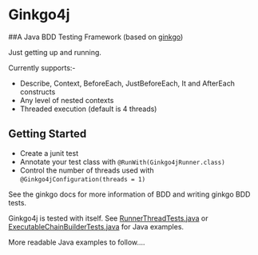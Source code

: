 # Ginkgo4j
##A Java BDD Testing Framework  (based on [ginkgo](http://onsi.github.io/ginkgo/))

Just getting up and running.  

Currently supports:-
- Describe, Context, BeforeEach, JustBeforeEach, It and AfterEach constructs
- Any level of nested contexts
- Threaded execution (default is 4 threads)

## Getting Started

- Create a junit test
- Annotate your test class with `@RunWith(Ginkgo4jRunner.class)`
- Control the number of threads used with `@Ginkgo4jConfiguration(threads = 1)`

See the ginkgo docs for more information of BDD and writing ginkgo BDD tests.  

Ginkgo4j is tested with itself.  See [RunnerThreadTests.java](src/test/java/impl/org/paulcwarren/ginkgo4j/runner/RunnerThreadTests.java) or [ExecutableChainBuilderTests.java](src/test/java/impl/org/paulcwarren/ginkgo4j/builder/ExecutableChainBuilderTests.java) for Java examples. 

More readable Java examples to follow.... 